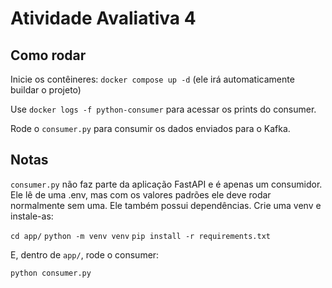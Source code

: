 # Atividade Avaliativa 4

## Como rodar

Inicie os contêineres:
`docker compose up -d` (ele irá automaticamente buildar o projeto)

Use `docker logs -f python-consumer` para acessar os prints do consumer.

Rode o `consumer.py` para consumir os dados enviados para o Kafka.

## Notas

`consumer.py` não faz parte da aplicação FastAPI e é apenas um consumidor.
Ele lê de uma .env, mas com os valores padrões ele deve rodar normalmente sem uma.
Ele também possui dependências. Crie uma venv e instale-as:

`cd app/`
`python -m venv venv`
`pip install -r requirements.txt`

E, dentro de `app/`, rode o consumer:

`python consumer.py`
